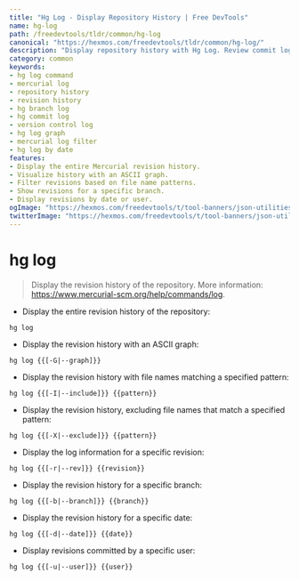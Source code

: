 ```yaml
---
title: "Hg Log - Display Repository History | Free DevTools"
name: hg-log
path: /freedevtools/tldr/common/hg-log
canonical: "https://hexmos.com/freedevtools/tldr/common/hg-log/"
description: "Display repository history with Hg Log. Review commit logs, view diffs, and analyze code changes efficiently. Free online tool, no registration required."
category: common
keywords:
- hg log command
- mercurial log
- repository history
- revision history
- hg branch log
- hg commit log
- version control log
- hg log graph
- mercurial log filter
- hg log by date
features:
- Display the entire Mercurial revision history.
- Visualize history with an ASCII graph.
- Filter revisions based on file name patterns.
- Show revisions for a specific branch.
- Display revisions by date or user.
ogImage: "https://hexmos.com/freedevtools/t/tool-banners/json-utilities-banner.png"
twitterImage: "https://hexmos.com/freedevtools/t/tool-banners/json-utilities-banner.png"
---
```


# hg log

> Display the revision history of the repository.
> More information: <https://www.mercurial-scm.org/help/commands/log>.

- Display the entire revision history of the repository:

`hg log`

- Display the revision history with an ASCII graph:

`hg log {{[-G|--graph]}}`

- Display the revision history with file names matching a specified pattern:

`hg log {{[-I|--include]}} {{pattern}}`

- Display the revision history, excluding file names that match a specified pattern:

`hg log {{[-X|--exclude]}} {{pattern}}`

- Display the log information for a specific revision:

`hg log {{[-r|--rev]}} {{revision}}`

- Display the revision history for a specific branch:

`hg log {{[-b|--branch]}} {{branch}}`

- Display the revision history for a specific date:

`hg log {{[-d|--date]}} {{date}}`

- Display revisions committed by a specific user:

`hg log {{[-u|--user]}} {{user}}`
